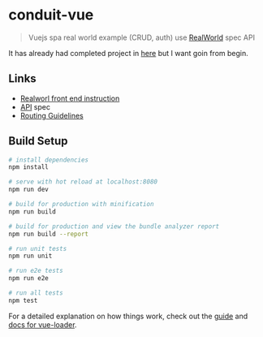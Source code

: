 # conduit-vue

> Vuejs spa real world example (CRUD, auth) use [RealWorld](https://github.com/gothinkster/realworld) spec API

It has already had completed project in [here](https://github.com/gothinkster/vue-realworld-example-app) but I want goin from begin.

## Links

- [Realworl front end instruction](https://github.com/gothinkster/realworld-starter-kit/blob/master/FRONTEND_INSTRUCTIONS.md)
- [API](https://github.com/gothinkster/realworld/tree/master/api) spec
- [Routing Guidelines](https://github.com/gothinkster/realworld/tree/master/spec#routing-guidelines)

## Build Setup

``` bash
# install dependencies
npm install

# serve with hot reload at localhost:8080
npm run dev

# build for production with minification
npm run build

# build for production and view the bundle analyzer report
npm run build --report

# run unit tests
npm run unit

# run e2e tests
npm run e2e

# run all tests
npm test
```

For a detailed explanation on how things work, check out the [guide](http://vuejs-templates.github.io/webpack/) and [docs for vue-loader](http://vuejs.github.io/vue-loader).
